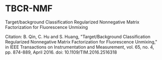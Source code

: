# TBCR-NMF
 Target/background Classification Regularized Nonnegative Matrix Factorization for Fluorescence Unmixing
 
 
Citation: 
B. Qin, C. Hu and S. Huang, "Target/Background Classification Regularized Nonnegative Matrix Factorization for Fluorescence Unmixing," in IEEE Transactions on Instrumentation and Measurement, vol. 65, no. 4, pp. 874-889, April 2016. doi: 10.1109/TIM.2016.2516318
